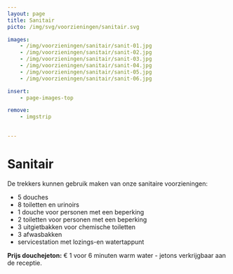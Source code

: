 ```yaml
---
layout: page
title: Sanitair
picto: /img/svg/voorzieningen/sanitair.svg

images:
    - /img/voorzieningen/sanitair/sanit-01.jpg
    - /img/voorzieningen/sanitair/sanit-02.jpg
    - /img/voorzieningen/sanitair/sanit-03.jpg
    - /img/voorzieningen/sanitair/sanit-04.jpg
    - /img/voorzieningen/sanitair/sanit-05.jpg
    - /img/voorzieningen/sanitair/sanit-06.jpg

insert:
    - page-images-top

remove:
    - imgstrip
    

---
```


# Sanitair 

De trekkers kunnen gebruik maken van onze sanitaire voorzieningen:

* 5 douches
* 8 toiletten en urinoirs
* 1 douche voor personen met een beperking
* 2 toiletten voor personen met een beperking
* 3 uitgietbakken voor chemische toiletten
* 3 afwasbakken
* servicestation met lozings-en watertappunt

**Prijs douchejeton:** € 1 voor 6 minuten warm water - jetons verkrijgbaar aan de receptie.